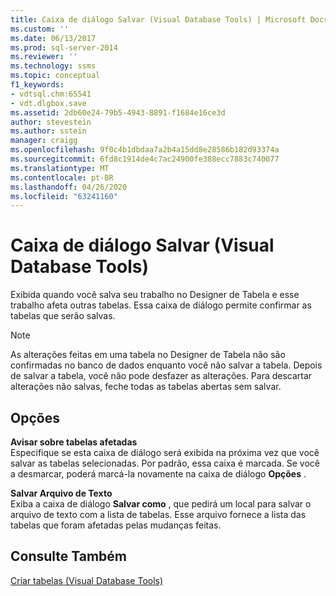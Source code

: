 ```yaml
---
title: Caixa de diálogo Salvar (Visual Database Tools) | Microsoft Docs
ms.custom: ''
ms.date: 06/13/2017
ms.prod: sql-server-2014
ms.reviewer: ''
ms.technology: ssms
ms.topic: conceptual
f1_keywords:
- vdtsql.chm:65541
- vdt.dlgbox.save
ms.assetid: 2db60e24-79b5-4943-8891-f1684e16ce3d
author: stevestein
ms.author: sstein
manager: craigg
ms.openlocfilehash: 9f0c4b1dbdaa7a2b4a15dd8e28586b182d93374a
ms.sourcegitcommit: 6fd8c1914de4c7ac24900fe388ecc7883c740077
ms.translationtype: MT
ms.contentlocale: pt-BR
ms.lasthandoff: 04/26/2020
ms.locfileid: "63241160"
---
```

# <a name="save-dialog-box-visual-database-tools"></a>Caixa de diálogo Salvar (Visual Database Tools)
  Exibida quando você salva seu trabalho no Designer de Tabela e esse trabalho afeta outras tabelas. Essa caixa de diálogo permite confirmar as tabelas que serão salvas.  
  
> [!NOTE]  
>  As alterações feitas em uma tabela no Designer de Tabela não são confirmadas no banco de dados enquanto você não salvar a tabela. Depois de salvar a tabela, você não pode desfazer as alterações. Para descartar alterações não salvas, feche todas as tabelas abertas sem salvar.  
  
## <a name="options"></a>Opções  
 **Avisar sobre tabelas afetadas**  
 Especifique se esta caixa de diálogo será exibida na próxima vez que você salvar as tabelas selecionadas. Por padrão, essa caixa é marcada. Se você a desmarcar, poderá marcá-la novamente na caixa de diálogo **Opções** .  
  
 **Salvar Arquivo de Texto**  
 Exiba a caixa de diálogo **Salvar como** , que pedirá um local para salvar o arquivo de texto com a lista de tabelas. Esse arquivo fornece a lista das tabelas que foram afetadas pelas mudanças feitas.  
  
## <a name="see-also"></a>Consulte Também  
 [Criar tabelas &#40;Visual Database Tools&#41;](visual-database-tools.md)  
  
  
